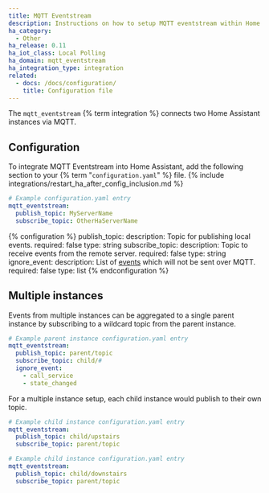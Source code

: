 ```yaml
---
title: MQTT Eventstream
description: Instructions on how to setup MQTT eventstream within Home Assistant.
ha_category:
  - Other
ha_release: 0.11
ha_iot_class: Local Polling
ha_domain: mqtt_eventstream
ha_integration_type: integration
related:
  - docs: /docs/configuration/
    title: Configuration file
---
```


The `mqtt_eventstream` {% term integration %} connects two Home Assistant instances via MQTT.

## Configuration

To integrate MQTT Eventstream into Home Assistant, add the following section to your {% term "`configuration.yaml`" %} file.
{% include integrations/restart_ha_after_config_inclusion.md %}

```yaml
# Example configuration.yaml entry
mqtt_eventstream:
  publish_topic: MyServerName
  subscribe_topic: OtherHaServerName
```

{% configuration %}
publish_topic:
  description: Topic for publishing local events.
  required: false
  type: string
subscribe_topic:
  description: Topic to receive events from the remote server.
  required: false
  type: string
ignore_event:
  description: List of [events](/docs/configuration/events/) which will not be sent over MQTT.
  required: false
  type: list
{% endconfiguration %}

## Multiple instances

Events from multiple instances can be aggregated to a single parent instance by subscribing to a wildcard topic from the parent instance.

```yaml
# Example parent instance configuration.yaml entry
mqtt_eventstream:
  publish_topic: parent/topic
  subscribe_topic: child/#
  ignore_event:
    - call_service
    - state_changed
```

For a multiple instance setup, each child instance would publish to their own topic.

```yaml
# Example child instance configuration.yaml entry
mqtt_eventstream:
  publish_topic: child/upstairs
  subscribe_topic: parent/topic
```

```yaml
# Example child instance configuration.yaml entry
mqtt_eventstream:
  publish_topic: child/downstairs
  subscribe_topic: parent/topic
```
